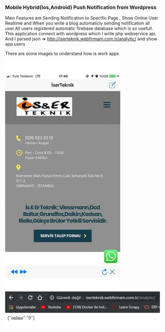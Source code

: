 ### Mobile Hybrid(Ios,Android) Push Notification from Wordpress 

Main Features are Sending Notification to Specific Page , Show Online User Realtime and
When you write a blog automaticly sending notification all user.All users registered automatic firebase database which is so usefull.
This application connect with wordpress which I write php webservice api.
And I parsed json => http://iserteknik.webfirmam.com.tr/analytic/ and show app users

There are some images to understand how is work apps

![First Image](https://github.com/erdoganabaci/Ios-serTeknik/blob/master/iserTeknikBeta/allios.gif?raw=true)
![Second Image](https://github.com/erdoganabaci/Ios-serTeknik/blob/master/iserTeknikBeta/iser%20online.png?raw=true)



